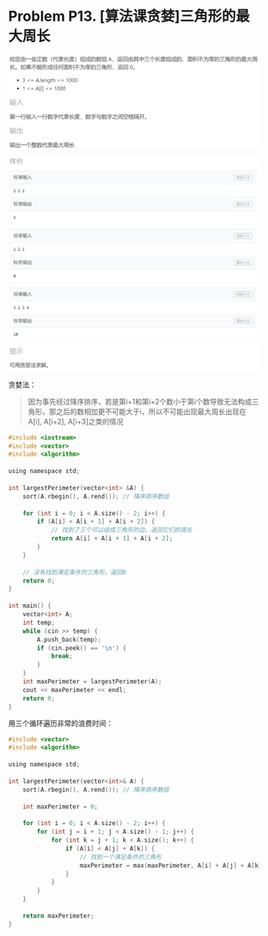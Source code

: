 # Problem P13. [算法课贪婪]三角形的最大周长

![picture 0](.assets_IMG/Problem%20P13.%20%5B%E7%AE%97%E6%B3%95%E8%AF%BE%E8%B4%AA%E5%A9%AA%5D%E4%B8%89%E8%A7%92%E5%BD%A2%E7%9A%84%E6%9C%80%E5%A4%A7%E5%91%A8%E9%95%BF/IMG_20231011-092255.png)  

![picture 1](.assets_IMG/Problem%20P13.%20%5B%E7%AE%97%E6%B3%95%E8%AF%BE%E8%B4%AA%E5%A9%AA%5D%E4%B8%89%E8%A7%92%E5%BD%A2%E7%9A%84%E6%9C%80%E5%A4%A7%E5%91%A8%E9%95%BF/IMG_20231011-092313.png)  

贪婪法：

>因为事先经过降序排序，若是第i+1和第i+2个数小于第i个数导致无法构成三角形，那之后的数相加更不可能大于i，所以不可能出现最大周长出现在A[i], A[i+2], A[i+3]之类的情况

```c
#include <iostream>
#include <vector>
#include <algorithm>

using namespace std;

int largestPerimeter(vector<int> &A) {
    sort(A.rbegin(), A.rend()); // 降序排序数组

    for (int i = 0; i < A.size() - 2; i++) {
        if (A[i] < A[i + 1] + A[i + 2]) {
            // 找到了三个可以组成三角形的边，返回它们的周长
            return A[i] + A[i + 1] + A[i + 2];
        }
    }

    // 没有找到满足条件的三角形，返回0
    return 0;
}

int main() {
    vector<int> A;
    int temp;
    while (cin >> temp) {
        A.push_back(temp);
        if (cin.peek() == '\n') {
            break;
        }
    }
    int maxPerimeter = largestPerimeter(A);
    cout << maxPerimeter << endl;
    return 0;
}
```

用三个循环遍历非常的浪费时间：

```c
#include <vector>
#include <algorithm>

using namespace std;

int largestPerimeter(vector<int>& A) {
    sort(A.rbegin(), A.rend()); // 降序排序数组

    int maxPerimeter = 0;

    for (int i = 0; i < A.size() - 2; i++) {
        for (int j = i + 1; j < A.size() - 1; j++) {
            for (int k = j + 1; k < A.size(); k++) {
                if (A[i] < A[j] + A[k]) {
                    // 找到一个满足条件的三角形
                    maxPerimeter = max(maxPerimeter, A[i] + A[j] + A[k]);
                }
            }
        }
    }

    return maxPerimeter;
}
```
